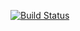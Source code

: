 [![Build Status](https://travis-ci.org/luketighe/copperhead.svg?branch=master)](https://travis-ci.org/luketighe/copperhead)
